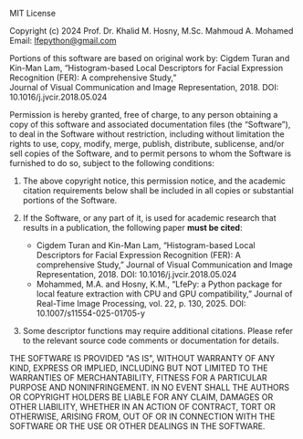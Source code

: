 MIT License

Copyright (c) 2024 Prof. Dr. Khalid M. Hosny, M.Sc. Mahmoud A. Mohamed  
Email: lfepython@gmail.com

Portions of this software are based on original work by:
Cigdem Turan and Kin-Man Lam, “Histogram-based Local Descriptors for Facial Expression Recognition (FER): A comprehensive Study,”  
Journal of Visual Communication and Image Representation, 2018. DOI: 10.1016/j.jvcir.2018.05.024

Permission is hereby granted, free of charge, to any person obtaining a copy of this software and associated documentation files (the “Software”), to deal in the Software without restriction, including without limitation the rights to use, copy, modify, merge, publish, distribute, sublicense, and/or sell copies of the Software, and to permit persons to whom the Software is furnished to do so, subject to the following conditions:

1. The above copyright notice, this permission notice, and the academic citation requirements below shall be included in all copies or substantial portions of the Software.

2. If the Software, or any part of it, is used for academic research that results in a publication, the following paper **must be cited**:
   - Cigdem Turan and Kin-Man Lam, “Histogram-based Local Descriptors for Facial Expression Recognition (FER): A comprehensive Study,” Journal of Visual Communication and Image Representation, 2018. DOI: 10.1016/j.jvcir.2018.05.024
   - Mohammed, M.A. and Hosny, K.M., “LfePy: a Python package for local feature extraction with CPU and GPU compatibility,” Journal of Real-Time Image Processing, vol. 22, p. 130, 2025. DOI: 10.1007/s11554-025-01705-y

3. Some descriptor functions may require additional citations. Please refer to the relevant source code comments or documentation for details.

THE SOFTWARE IS PROVIDED "AS IS", WITHOUT WARRANTY OF ANY KIND, EXPRESS OR IMPLIED, INCLUDING BUT NOT LIMITED TO THE WARRANTIES OF MERCHANTABILITY, FITNESS FOR A PARTICULAR PURPOSE AND NONINFRINGEMENT. IN NO EVENT SHALL THE AUTHORS OR COPYRIGHT HOLDERS BE LIABLE FOR ANY CLAIM, DAMAGES OR OTHER LIABILITY, WHETHER IN AN ACTION OF CONTRACT, TORT OR OTHERWISE, ARISING FROM, OUT OF OR IN CONNECTION WITH THE SOFTWARE OR THE USE OR OTHER DEALINGS IN THE SOFTWARE.
